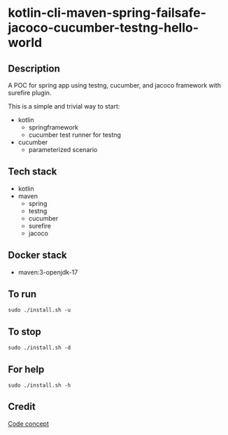# kotlin-cli-maven-spring-failsafe-jacoco-cucumber-testng-hello-world

## Description
A POC for spring app using testng, cucumber,
and jacoco framework with surefire plugin.

This is a simple and trivial way to start:
  - kotlin
    - springframework
    - cucumber test runner for testng
  - cucumber
    - parameterized scenario
    
## Tech stack
- kotlin
- maven
  - spring
  - testng
  - cucumber
  - surefire
  - jacoco

## Docker stack
- maven:3-openjdk-17

## To run
`sudo ./install.sh -u`

## To stop
`sudo ./install.sh -d`

## For help
`sudo ./install.sh -h`

## Credit
[Code concept](https://github.com/eugenp/tutorials/tree/master/testing-modules/testng)
